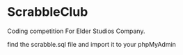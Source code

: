 # ScrabbleClub
Coding competition  For Elder Studios Company.

find  the scrabble.sql file and import it to your phpMyAdmin
